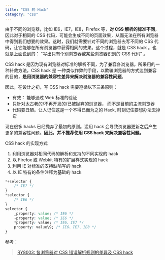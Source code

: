```yaml
---
title: "CSS 的 Hack"
category: "css"
---
```


由于不同的浏览器，比如 IE6，IE7，IE8，Firefox 等，**对 CSS 解析的标准不同**，因此对于相同的 CSS 代码，可能会生成不同的页面效果，从而无法在所有浏览器中得到我们想要的效果。这时，我们就需要针对不同的浏览器去写不同的 CSS 代码，让它能够在所有浏览器中获得相同的效果。这个过程，就是 CSS hack 。也就是上面说到的： "写出只有个别浏览器或某些浏览器识别的 CSS 代码" 。

CSS hack 是因为现有浏览器对标准的解析不同，为了兼容各浏览器，所采用的一种补救方法。CSS hack 是 一种类似作弊的手段，以欺骗浏览器的方式达到兼容的目的，**是用浏览器的兼容性差异来解决浏览器的兼容性问题**。

因此，在设计之初，写 CSS hack 需要遵循以下三条原则：

- 有效： 能够通过 Web 标准的验证
- 只针对太古老的/不再开发的/已被抛弃的浏览器， 而不是目前的主流浏览器
- 代码要丑陋。让人记住这是一个不得已而为之的 Hack, 时刻记住要想办法去掉它

现在很多 hacks 已经抛弃了最初的原则。滥用 hack 会导致浏览器更新之后产生更多的兼容性问题。**因此，并不推荐使用 CSS hack 来解决兼容性问题。**

CSS hack 的实现方式

1. 利用浏览器对相同代码的解析和支持的不同实现的 hack
2. 以 Firefox 或 Webkit 特有的扩展样式实现的 hack
3. 利用 IE 对标准的支持缺陷写的 hack
4. 以 IE 特有的条件注释为基础的 hack

```css
*+selector {
    /* IE7 */
}
*selector {
    /* IE6 */
}
selector {
    _property: value; /* IE6 */
    -property: value; /* IE6 */
    *property: value; /* IE6、IE7 */
    property: value\9; /* IE6、IE7、IE8 */
}
```

参考：
> [RY8003: 各浏览器对 CSS 错误解析规则的差异及 CSS hack](http://w3help.org/zh-cn/causes/RY8003)